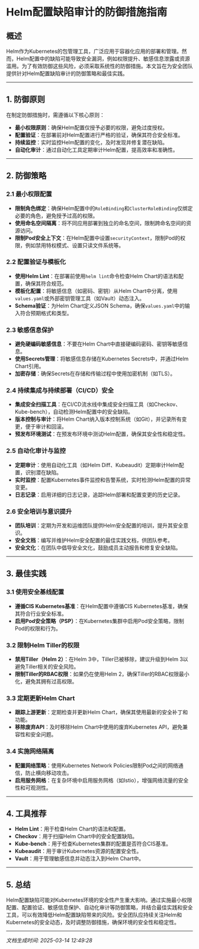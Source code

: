 # Helm配置缺陷审计的防御措施指南

## 概述

Helm作为Kubernetes的包管理工具，广泛应用于容器化应用的部署和管理。然而，Helm配置中的缺陷可能导致安全漏洞，例如权限提升、敏感信息泄露或资源滥用。为了有效防御这些风险，必须采取系统性的防御措施。本文旨在为安全团队提供针对Helm配置缺陷审计的防御策略和最佳实践。

---

## 1. 防御原则

在制定防御措施时，需遵循以下核心原则：

- **最小权限原则**：确保Helm配置仅授予必要的权限，避免过度授权。
- **配置验证**：在部署前对Helm配置进行严格的验证，确保其符合安全标准。
- **持续监控**：实时监控Helm配置的变化，及时发现并修复潜在缺陷。
- **自动化审计**：通过自动化工具定期审计Helm配置，提高效率和准确性。

---

## 2. 防御策略

### 2.1 最小权限配置

- **限制角色绑定**：确保Helm配置中的`RoleBinding`和`ClusterRoleBinding`仅绑定必要的角色，避免授予过高的权限。
- **使用命名空间隔离**：将不同应用部署到独立的命名空间，限制跨命名空间的资源访问。
- **限制Pod安全上下文**：在Helm配置中设置`securityContext`，限制Pod的权限，例如禁用特权模式、设置只读文件系统等。

### 2.2 配置验证与模板化

- **使用Helm Lint**：在部署前使用`helm lint`命令检查Helm Chart的语法和配置，确保其符合规范。
- **模板化配置**：将敏感信息（如密码、密钥）从Helm Chart中分离，使用`values.yaml`或外部密钥管理工具（如Vault）动态注入。
- **Schema验证**：为Helm Chart定义JSON Schema，确保`values.yaml`中的输入符合预期格式和类型。

### 2.3 敏感信息保护

- **避免硬编码敏感信息**：不要在Helm Chart中直接硬编码密码、密钥等敏感信息。
- **使用Secrets管理**：将敏感信息存储在Kubernetes Secrets中，并通过Helm Chart引用。
- **加密存储**：确保Secrets在存储和传输过程中使用加密机制（如TLS）。

### 2.4 持续集成与持续部署（CI/CD）安全

- **集成安全扫描工具**：在CI/CD流水线中集成安全扫描工具（如Checkov、Kube-bench），自动检测Helm配置中的安全缺陷。
- **版本控制与审计**：将Helm Chart纳入版本控制系统（如Git），并记录所有变更，便于审计和回滚。
- **预发布环境测试**：在预发布环境中测试Helm配置，确保其安全性和稳定性。

### 2.5 自动化审计与监控

- **定期审计**：使用自动化工具（如Helm Diff、Kubeaudit）定期审计Helm配置，识别潜在缺陷。
- **实时监控**：配置Kubernetes事件监控和告警系统，实时检测Helm配置的异常变更。
- **日志记录**：启用详细的日志记录，追踪Helm部署和配置变更的历史记录。

### 2.6 安全培训与意识提升

- **团队培训**：定期为开发和运维团队提供Helm安全配置的培训，提升其安全意识。
- **安全文档**：编写并维护Helm安全配置的最佳实践文档，供团队参考。
- **安全文化**：在团队中倡导安全文化，鼓励成员主动报告和修复安全缺陷。

---

## 3. 最佳实践

### 3.1 使用安全基线配置

- **遵循CIS Kubernetes基准**：在Helm配置中遵循CIS Kubernetes基准，确保其符合行业安全标准。
- **启用Pod安全策略（PSP）**：在Kubernetes集群中启用Pod安全策略，限制Pod的权限和行为。

### 3.2 限制Helm Tiller的权限

- **禁用Tiller（Helm 2）**：在Helm 3中，Tiller已被移除，建议升级到Helm 3以避免Tiller相关的安全风险。
- **限制Tiller的RBAC权限**：如果仍在使用Helm 2，确保Tiller的RBAC权限最小化，避免其拥有过高权限。

### 3.3 定期更新Helm Chart

- **跟踪上游更新**：定期检查并更新Helm Chart，确保其使用最新的安全补丁和功能。
- **移除废弃API**：及时移除Helm Chart中使用的废弃Kubernetes API，避免兼容性和安全问题。

### 3.4 实施网络隔离

- **配置网络策略**：使用Kubernetes Network Policies限制Pod之间的网络通信，防止横向移动攻击。
- **启用服务网格**：在复杂环境中启用服务网格（如Istio），增强网络流量的安全性和可观测性。

---

## 4. 工具推荐

- **Helm Lint**：用于检查Helm Chart的语法和配置。
- **Checkov**：用于扫描Helm Chart中的安全配置缺陷。
- **Kube-bench**：用于检查Kubernetes集群的配置是否符合CIS基准。
- **Kubeaudit**：用于审计Kubernetes资源的配置安全性。
- **Vault**：用于管理敏感信息并动态注入到Helm Chart中。

---

## 5. 总结

Helm配置缺陷可能对Kubernetes环境的安全性产生重大影响。通过实施最小权限配置、配置验证、敏感信息保护、自动化审计等防御策略，并结合最佳实践和安全工具，可以有效降低Helm配置缺陷带来的风险。安全团队应持续关注Helm和Kubernetes的安全动态，及时调整防御措施，确保环境的安全性和稳定性。

---

*文档生成时间: 2025-03-14 12:49:28*
